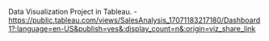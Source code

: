 Data Visualization Project in Tableau. - https://public.tableau.com/views/SalesAnalysis_17071183217180/Dashboard1?:language=en-US&publish=yes&:display_count=n&:origin=viz_share_link 

